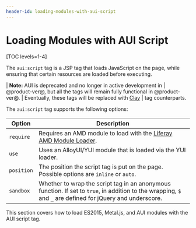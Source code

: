 ```yaml
---
header-id: loading-modules-with-aui-script
---
```


# Loading Modules with AUI Script

[TOC levels=1-4]

The `aui:script` tag is a JSP tag that loads JavaScript on the page, while 
ensuring that certain resources are loaded before executing. 

| **Note:** AUI is deprecated and no longer in active development in 
| @product-ver@, but all the tags will remain fully functional in @product-ver@. 
| Eventually, these tags will be replaced with [Clay](https://clayui.com/) 
| tag counterparts.

The `aui:script` tag supports the following options:

| Option | Description |
| --- | --- |
| `require` | Requires an AMD module to load with the [Liferay AMD Module Loader](https://github.com/liferay/liferay-amd-loader#amd-module-loader). |
| `use` | Uses an AlloyUI/YUI module that is loaded via the YUI loader. |
| `position` | The position the script tag is put on the page. Possible options are `inline` or `auto`. |
| `sandbox` | Whether to wrap the script tag in an anonymous function. If set to `true`, in addition to the wrapping, `$` and `_` are defined for jQuery and underscore. |

This section covers how to load ES2015, Metal.js, and AUI modules with the AUI 
script tag. 

